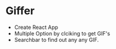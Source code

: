 # Giffer


- Create React App
- Multiple Option by clciking to get GIF's
- Searchbar to find out any any GIF.
